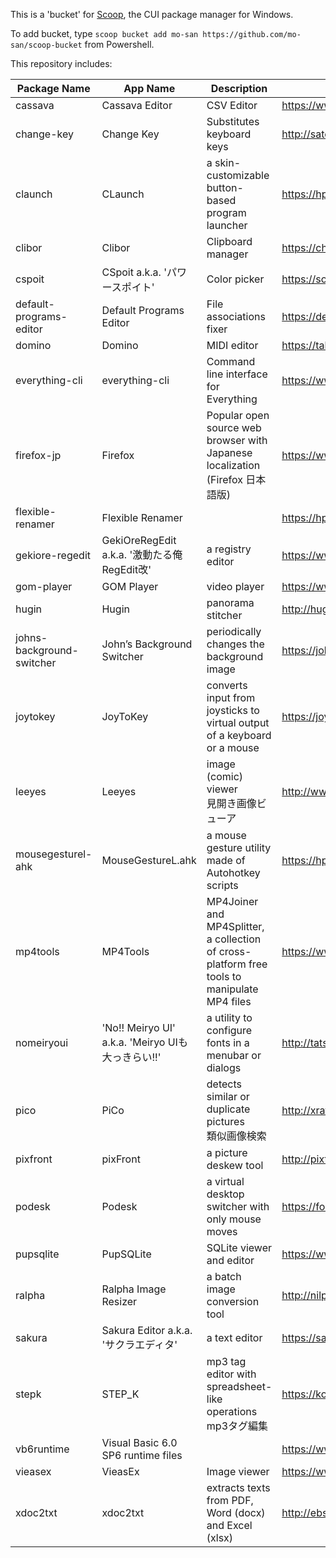This is a 'bucket' for [Scoop](https://scoop.sh/), the CUI package manager for Windows.

To add bucket, type `scoop bucket add mo-san https://github.com/mo-san/scoop-bucket` from Powershell.

This repository includes:

| Package Name | App Name | Description | Website |
|--|--|--|--|
| cassava | Cassava Editor | CSV Editor | https://www.asukaze.net/soft/cassava/ |
| change-key | Change Key | Substitutes keyboard keys | http://satoshi3.sakura.ne.jp/f_soft/dw_win.htm |
| claunch | CLaunch | a skin-customizable button-based program launcher | https://hp.vector.co.jp/authors/VA018351/claunch.html |
| clibor | Clibor | Clipboard manager | https://chigusa-web.com/clibor/ |
| cspoit | CSpoit a.k.a. 'パワースポイト' | Color picker | https://soft.utopiat.net/cspoit/ |
| default-programs-editor | Default Programs Editor | File associations fixer | https://defaultprogramseditor.com/ |
| domino | Domino | MIDI editor | https://takabosoft.com/domino |
| everything-cli | everything-cli | Command line interface for Everything | https://www.voidtools.com/support/everything/command_line_interface/ |
| firefox-jp | Firefox | Popular open source web browser with Japanese localization (Firefox 日本語版) | https://www.mozilla.org/firefox/ |
| flexible-renamer | Flexible Renamer |  | https://hp.vector.co.jp/authors/VA014830/FlexRena/ |
| gekiore-regedit | GekiOreRegEdit a.k.a. '激動たる俺RegEdit改' | a registry editor | https://www.vector.co.jp/soft/win95/util/se295314.html |
| gom-player | GOM Player | video player | https://www.gomlab.com/gomplayer-media-player/ |
| hugin | Hugin | panorama stitcher | http://hugin.sourceforge.net/ |
| johns-background-switcher | John’s Background Switcher | periodically changes the background image | https://johnsad.ventures/software/backgroundswitcher/windows/ |
| joytokey | JoyToKey | converts input from joysticks to virtual output of a keyboard or a mouse | https://joytokey.net/ja/ |
| leeyes | Leeyes | image (comic) viewer<br>見開き画像ビューア | http://www3.tokai.or.jp/boxes/leeyes/ |
| mousegesturel-ahk | MouseGestureL.ahk | a mouse gesture utility made of Autohotkey scripts | https://hp.vector.co.jp/authors/VA018351/mglahk.html |
| mp4tools | MP4Tools | MP4Joiner and MP4Splitter, a collection of cross-platform free tools to manipulate MP4 files | https://www.mp4joiner.org/ |
| nomeiryoui | 'No!! Meiryo UI' a.k.a. 'Meiryo UIも大っきらい!!' | a utility to configure fonts in a menubar or dialogs | http://tatsu.life.coocan.jp/MySoft/WinCust/index.html |
| pico | PiCo | detects similar or duplicate pictures<br>類似画像検索 | http://xration.sakura.ne.jp/htmls/program.htm |
| pixfront | pixFront | a picture deskew tool | http://pixtopo.main.jp/front_en/index.html |
| podesk | Podesk | a virtual desktop switcher with only mouse moves | https://forest.watch.impress.co.jp/library/software/podesk/ |
| pupsqlite | PupSQLite | SQLite viewer and editor | https://www.eonet.ne.jp/~pup/software.html |
| ralpha | Ralpha Image Resizer | a batch image conversion tool | http://nilposoft.info/ralpha/index.html |
| sakura | Sakura Editor a.k.a. 'サクラエディタ' | a text editor | https://sakura-editor.github.io/ |
| stepk | STEP_K | mp3 tag editor with spreadsheet-like operations<br>mp3タグ編集 | https://kobarin.sakura.ne.jp/ |
| vb6runtime | Visual Basic 6.0 SP6 runtime files |  | https://www.vector.co.jp/soft/dl/win95/util/se342080.html |
| vieasex | VieasEx | Image viewer | https://www.vieas.com/software/vieas.html |
| xdoc2txt | xdoc2txt | extracts texts from PDF, Word (docx) and Excel (xlsx) | http://ebstudio.info/home/xdoc2txt.html |
